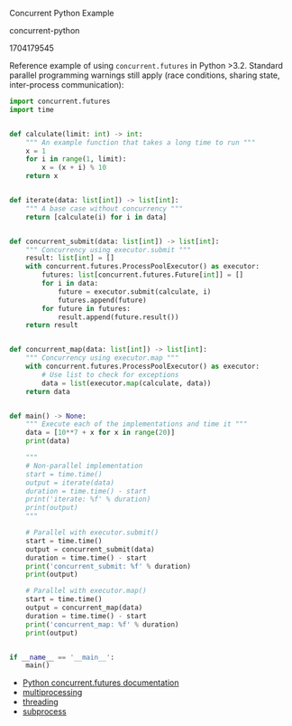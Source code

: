 Concurrent Python Example

concurrent-python

1704179545

Reference example of using `concurrent.futures` in Python >3.2.  Standard
parallel programming warnings still apply (race conditions, sharing state,
inter-process communication):

```python
import concurrent.futures
import time


def calculate(limit: int) -> int:
    """ An example function that takes a long time to run """
    x = 1
    for i in range(1, limit):
        x = (x + i) % 10
    return x


def iterate(data: list[int]) -> list[int]:
    """ A base case without concurrency """
    return [calculate(i) for i in data]


def concurrent_submit(data: list[int]) -> list[int]:
    """ Concurrency using executor.submit """
    result: list[int] = []
    with concurrent.futures.ProcessPoolExecutor() as executor:
        futures: list[concurrent.futures.Future[int]] = []
        for i in data:
            future = executor.submit(calculate, i)
            futures.append(future)
        for future in futures:
            result.append(future.result())
    return result


def concurrent_map(data: list[int]) -> list[int]:
    """ Concurrency using executor.map """
    with concurrent.futures.ProcessPoolExecutor() as executor:
        # Use list to check for exceptions
        data = list(executor.map(calculate, data))
    return data


def main() -> None:
    """ Execute each of the implementations and time it """
    data = [10**7 + x for x in range(20)]
    print(data)

    """
    # Non-parallel implementation
    start = time.time()
    output = iterate(data)
    duration = time.time() - start
    print('iterate: %f' % duration)
    print(output)
    """

    # Parallel with executor.submit()
    start = time.time()
    output = concurrent_submit(data)
    duration = time.time() - start
    print('concurrent_submit: %f' % duration)
    print(output)

    # Parallel with executor.map()
    start = time.time()
    output = concurrent_map(data)
    duration = time.time() - start
    print('concurrent_map: %f' % duration)
    print(output)


if __name__ == '__main__':
    main()
```

- [Python concurrent.futures documentation](https://docs.python.org/3/library/concurrent.futures.html)
- [multiprocessing](https://docs.python.org/3/library/multiprocessing.html)
- [threading](https://docs.python.org/3/library/threading.html)
- [subprocess](https://docs.python.org/3/library/subprocess.html)
